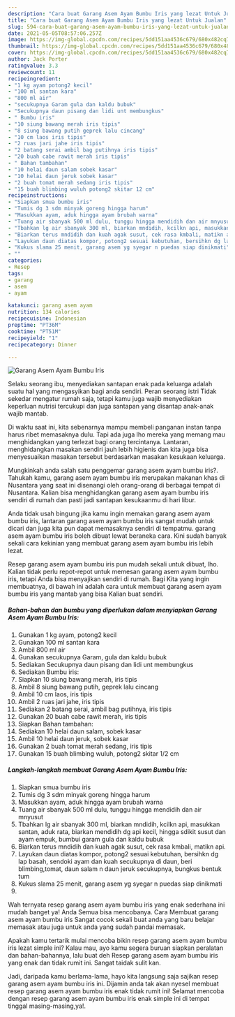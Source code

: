 ```yaml
---
description: "Cara buat Garang Asem Ayam Bumbu Iris yang lezat Untuk Jualan"
title: "Cara buat Garang Asem Ayam Bumbu Iris yang lezat Untuk Jualan"
slug: 594-cara-buat-garang-asem-ayam-bumbu-iris-yang-lezat-untuk-jualan
date: 2021-05-05T08:57:06.257Z
image: https://img-global.cpcdn.com/recipes/5dd151aa4536c679/680x482cq70/garang-asem-ayam-bumbu-iris-foto-resep-utama.jpg
thumbnail: https://img-global.cpcdn.com/recipes/5dd151aa4536c679/680x482cq70/garang-asem-ayam-bumbu-iris-foto-resep-utama.jpg
cover: https://img-global.cpcdn.com/recipes/5dd151aa4536c679/680x482cq70/garang-asem-ayam-bumbu-iris-foto-resep-utama.jpg
author: Jack Porter
ratingvalue: 3.3
reviewcount: 11
recipeingredient:
- "1 kg ayam potong2 kecil"
- "100 ml santan kara"
- "800 ml air"
- "secukupnya Garam gula dan kaldu bubuk"
- "Secukupnya daun pisang dan lidi unt membungkus"
- " Bumbu iris"
- "10 siung bawang merah iris tipis"
- "8 siung bawang putih geprek lalu cincang"
- "10 cm laos iris tipis"
- "2 ruas jari jahe iris tipis"
- "2 batang serai ambil bag putihnya iris tipis"
- "20 buah cabe rawit merah iris tipis"
- " Bahan tambahan"
- "10 helai daun salam sobek kasar"
- "10 helai daun jeruk sobek kasar"
- "2 buah tomat merah sedang iris tipis"
- "15 buah blimbing wuluh potong2 skitar 12 cm"
recipeinstructions:
- "Siapkan smua bumbu iris"
- "Tumis dg 3 sdm minyak goreng hingga harum"
- "Masukkan ayam, aduk hingga ayam brubah warna"
- "Tuang air sbanyak 500 ml dulu, tunggu hingga mendidih dan air mnyusut"
- "Tbahkan lg air sbanyak 300 ml, biarkan mndidih, kcilkn api, masukkan santan, aduk rata, biarkan mendidih dg api kecil, hingga sdikit susut dan ayam empuk, bumbui garam gula dan kaldu bubuk"
- "Biarkan terus mndidih dan kuah agak susut, cek rasa kmbali, matikn api."
- "Layukan daun diatas kompor, potong2 sesuai kebutuhan, bersihkn dg lap basah, sendoki ayam dan kuah secukupnya di daun, beri blimbing,tomat, daun salam n daun jeruk secukupnya, bungkus bentuk tum"
- "Kukus slama 25 menit, garang asem yg syegar n puedas siap dinikmati"
- ""
categories:
- Resep
tags:
- garang
- asem
- ayam

katakunci: garang asem ayam 
nutrition: 134 calories
recipecuisine: Indonesian
preptime: "PT36M"
cooktime: "PT51M"
recipeyield: "1"
recipecategory: Dinner

---
```



![Garang Asem Ayam Bumbu Iris](https://img-global.cpcdn.com/recipes/5dd151aa4536c679/680x482cq70/garang-asem-ayam-bumbu-iris-foto-resep-utama.jpg)

Selaku seorang ibu, menyediakan santapan enak pada keluarga adalah suatu hal yang mengasyikan bagi anda sendiri. Peran seorang istri Tidak sekedar mengatur rumah saja, tetapi kamu juga wajib menyediakan keperluan nutrisi tercukupi dan juga santapan yang disantap anak-anak wajib mantab.

Di waktu  saat ini, kita sebenarnya mampu membeli panganan instan tanpa harus ribet memasaknya dulu. Tapi ada juga lho mereka yang memang mau menghidangkan yang terlezat bagi orang tercintanya. Lantaran, menghidangkan masakan sendiri jauh lebih higienis dan kita juga bisa menyesuaikan masakan tersebut berdasarkan masakan kesukaan keluarga. 



Mungkinkah anda salah satu penggemar garang asem ayam bumbu iris?. Tahukah kamu, garang asem ayam bumbu iris merupakan makanan khas di Nusantara yang saat ini disenangi oleh orang-orang di berbagai tempat di Nusantara. Kalian bisa menghidangkan garang asem ayam bumbu iris sendiri di rumah dan pasti jadi santapan kesukaanmu di hari libur.

Anda tidak usah bingung jika kamu ingin memakan garang asem ayam bumbu iris, lantaran garang asem ayam bumbu iris sangat mudah untuk dicari dan juga kita pun dapat memasaknya sendiri di tempatmu. garang asem ayam bumbu iris boleh dibuat lewat beraneka cara. Kini sudah banyak sekali cara kekinian yang membuat garang asem ayam bumbu iris lebih lezat.

Resep garang asem ayam bumbu iris pun mudah sekali untuk dibuat, lho. Kalian tidak perlu repot-repot untuk memesan garang asem ayam bumbu iris, tetapi Anda bisa menyajikan sendiri di rumah. Bagi Kita yang ingin membuatnya, di bawah ini adalah cara untuk membuat garang asem ayam bumbu iris yang mantab yang bisa Kalian buat sendiri.

<!--inarticleads1-->

##### Bahan-bahan dan bumbu yang diperlukan dalam menyiapkan Garang Asem Ayam Bumbu Iris:

1. Gunakan 1 kg ayam, potong2 kecil
1. Gunakan 100 ml santan kara
1. Ambil 800 ml air
1. Gunakan secukupnya Garam, gula dan kaldu bubuk
1. Sediakan Secukupnya daun pisang dan lidi unt membungkus
1. Sediakan  Bumbu iris:
1. Siapkan 10 siung bawang merah, iris tipis
1. Ambil 8 siung bawang putih, geprek lalu cincang
1. Ambil 10 cm laos, iris tipis
1. Ambil 2 ruas jari jahe, iris tipis
1. Sediakan 2 batang serai, ambil bag putihnya, iris tipis
1. Gunakan 20 buah cabe rawit merah, iris tipis
1. Siapkan  Bahan tambahan:
1. Sediakan 10 helai daun salam, sobek kasar
1. Ambil 10 helai daun jeruk, sobek kasar
1. Gunakan 2 buah tomat merah sedang, iris tipis
1. Gunakan 15 buah blimbing wuluh, potong2 skitar 1/2 cm




<!--inarticleads2-->

##### Langkah-langkah membuat Garang Asem Ayam Bumbu Iris:

1. Siapkan smua bumbu iris
1. Tumis dg 3 sdm minyak goreng hingga harum
1. Masukkan ayam, aduk hingga ayam brubah warna
1. Tuang air sbanyak 500 ml dulu, tunggu hingga mendidih dan air mnyusut
1. Tbahkan lg air sbanyak 300 ml, biarkan mndidih, kcilkn api, masukkan santan, aduk rata, biarkan mendidih dg api kecil, hingga sdikit susut dan ayam empuk, bumbui garam gula dan kaldu bubuk
1. Biarkan terus mndidih dan kuah agak susut, cek rasa kmbali, matikn api.
1. Layukan daun diatas kompor, potong2 sesuai kebutuhan, bersihkn dg lap basah, sendoki ayam dan kuah secukupnya di daun, beri blimbing,tomat, daun salam n daun jeruk secukupnya, bungkus bentuk tum
1. Kukus slama 25 menit, garang asem yg syegar n puedas siap dinikmati
1. 




Wah ternyata resep garang asem ayam bumbu iris yang enak sederhana ini mudah banget ya! Anda Semua bisa mencobanya. Cara Membuat garang asem ayam bumbu iris Sangat cocok sekali buat anda yang baru belajar memasak atau juga untuk anda yang sudah pandai memasak.

Apakah kamu tertarik mulai mencoba bikin resep garang asem ayam bumbu iris lezat simple ini? Kalau mau, ayo kamu segera buruan siapkan peralatan dan bahan-bahannya, lalu buat deh Resep garang asem ayam bumbu iris yang enak dan tidak rumit ini. Sangat taidak sulit kan. 

Jadi, daripada kamu berlama-lama, hayo kita langsung saja sajikan resep garang asem ayam bumbu iris ini. Dijamin anda tak akan nyesel membuat resep garang asem ayam bumbu iris enak tidak rumit ini! Selamat mencoba dengan resep garang asem ayam bumbu iris enak simple ini di tempat tinggal masing-masing,ya!.


